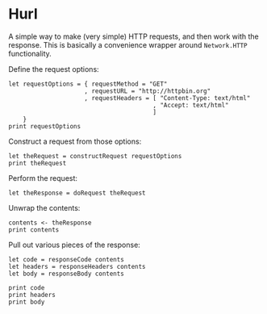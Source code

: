 Hurl
====

A simple way to make (very simple) HTTP requests, and then work with the response. This is basically a convenience wrapper around `Network.HTTP` functionality.

Define the request options:

    let requestOptions = { requestMethod = "GET"
                         , requestURL = "http://httpbin.org"
                         , requestHeaders = [ "Content-Type: text/html"
                                            , "Accept: text/html"
                                            ]
        }
    print requestOptions

Construct a request from those options:

    let theRequest = constructRequest requestOptions
    print theRequest

Perform the request:

    let theResponse = doRequest theRequest

Unwrap the contents:

    contents <- theResponse
    print contents

Pull out various pieces of the response:

    let code = responseCode contents
    let headers = responseHeaders contents
    let body = responseBody contents

    print code
    print headers 
    print body

